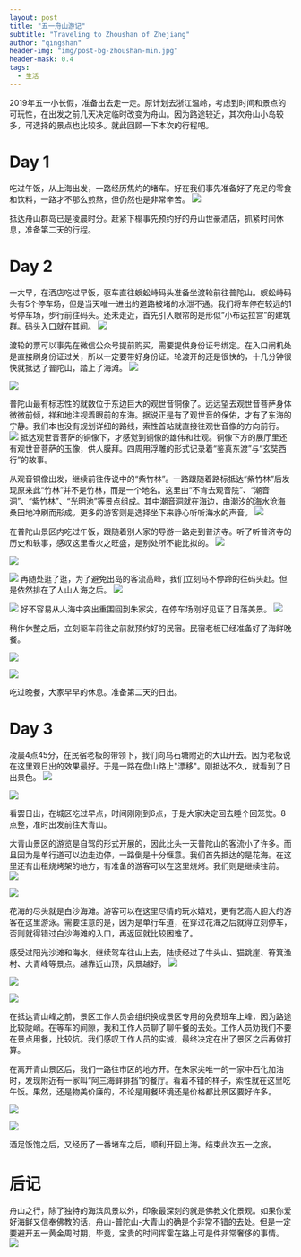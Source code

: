 ```yaml
---
layout: post
title: "五一舟山游记"
subtitle: "Traveling to Zhoushan of Zhejiang"
author: "qingshan"
header-img: "img/post-bg-zhoushan-min.jpg"
header-mask: 0.4
tags:
  - 生活
---
```



2019年五一小长假，准备出去走一走。原计划去浙江温岭，考虑到时间和景点的可玩性，在出发之前几天决定临时改变为舟山。因为路途较近，其次舟山小岛较多，可选择的景点也比较多。就此回顾一下本次的行程吧。

# Day 1
吃过午饭，从上海出发，一路经历焦灼的堵车。好在我们事先准备好了充足的零食和饮料，一路才不那么煎熬，但仍然也是非常辛苦。
![](https://ae01.alicdn.com/kf/HTB1vFZRUirpK1RjSZFhq6xSdXXa8.jpg)

抵达舟山群岛已是凌晨时分。赶紧下榻事先预约好的舟山世豪酒店，抓紧时间休息，准备第二天的行程。

# Day 2
一大早，在酒店吃过早饭，驱车直往蜈蚣峙码头准备坐渡轮前往普陀山。蜈蚣峙码头有5个停车场，但是当天唯一进出的道路被堵的水泄不通。我们将车停在较远的1号停车场，步行前往码头。还未走近，首先引入眼帘的是形似“小布达拉宫”的建筑群。码头入口就在其间。
![](https://ae01.alicdn.com/kf/HTB1ubZOUmzqK1RjSZFjq6zlCFXaq.jpg)

渡轮的票可以事先在微信公众号提前购买，需要提供身份证号绑定。在入口闸机处是直接刷身份证过关，所以一定要带好身份证。轮渡开的还是很快的，十几分钟很快就抵达了普陀山，踏上了海滩。
![](https://ae01.alicdn.com/kf/HTB1ugR5UrvpK1RjSZPiq6zmwXXav.jpg)

![](https://ae01.alicdn.com/kf/HTB1NT.NUlLoK1RjSZFuq6xn0XXaa.jpg)

普陀山最有标志性的就数位于东边巨大的观世音铜像了。远远望去观世音菩萨身体微微前倾，祥和地注视着眼前的东海。据说正是有了观世音的保佑，才有了东海的宁静。我们本也没有规划详细的路线，索性首站就直接往观世音像的方向前行。
![](https://ae01.alicdn.com/kf/HTB18cZSUmzqK1RjSZFHq6z3CpXaO.jpg)
抵达观世音菩萨的铜像下，才感觉到铜像的雄伟和壮观。铜像下方的展厅里还有观世音菩萨的玉像，供人膜拜。四周用浮雕的形式记录着“鉴真东渡”与“玄奘西行”的故事。

从观音铜像出发，继续前往传说中的“紫竹林”。一路跟随着路标抵达“紫竹林”后发现原来此“竹林”并不是竹林，而是一个地名。这里由“不肯去观音院”、“潮音洞”、“紫竹林”、“光明池”等景点组成。其中潮音洞就在海边，由潮汐的海水沧海桑田地冲刷而形成。更多的游客则是选择坐下来静心听听海水的声音。
![](https://0d077ef9e74d8.cdn.sohucs.com/rpBr14h_jpg)

在普陀山景区内吃过午饭，跟随着别人家的导游一路走到普济寺。听了听普济寺的历史和轶事，感叹这里香火之旺盛，是别处所不能比拟的。
![](https://ae01.alicdn.com/kf/HTB17YLrbvc3T1VjSZPfq6AWHXXai.jpg)

![](https://ae01.alicdn.com/kf/HTB1_WwJm_Zmx1VjSZFGq6yx2XXax.jpg)

![](https://ae01.alicdn.com/kf/HTB1pPR_UsbpK1RjSZFyq6x_qFXa6.jpg)
再随处逛了逛，为了避免出岛的客流高峰，我们立刻马不停蹄的往码头赶。但是依然排在了人山人海之后。
![](https://ae01.alicdn.com/kf/HTB1V0FVUwHqK1RjSZJnq6zNLpXaO.jpg)

![](https://ae01.alicdn.com/kf/HTB1oQSrUyLaK1RjSZFxq6ymPFXac.jpg)
好不容易从人海中突出重围回到朱家尖，在停车场刚好见证了日落美景。
![](https://ae01.alicdn.com/kf/HTB1kAdLUCzqK1RjSZPxq6A4tVXaR.jpg)

稍作休整之后，立刻驱车前往之前就预约好的民宿。民宿老板已经准备好了海鲜晚餐。

![](https://ae01.alicdn.com/kf/HTB1khSfUxjaK1RjSZFAq6zdLFXa7.jpg)

![](https://ae01.alicdn.com/kf/HTB1fXXVUq6qK1RjSZFmq6x0PFXaA.jpg)

吃过晚餐，大家早早的休息。准备第二天的日出。

# Day 3
凌晨4点45分，在民宿老板的带领下，我们向乌石塘附近的大山开去。因为老板说在这里观日出的效果最好。于是一路在盘山路上"漂移"。刚抵达不久，就看到了日出景色。
![](https://ae01.alicdn.com/kf/HTB1zPVvUCzqK1RjSZPcq6zTepXag.jpg)

![](https://ae01.alicdn.com/kf/HTB1E.8VUrrpK1RjSZTEq6AWAVXaE.jpg)

看罢日出，在城区吃过早点，时间刚刚到6点，于是大家决定回去睡个回笼觉。8点整，准时出发前往大青山。

大青山景区的游览是自驾的形式开展的，因此比头一天普陀山的客流小了许多。而且因为是单行道可以边走边停，一路倒是十分惬意。我们首先抵达的是花海。在这里还有出租烧烤架的地方，有准备的游客可以在这里烧烤。我们则是继续往前。
![](https://ae01.alicdn.com/kf/HTB1dwXKUwTqK1RjSZPhq6xfOFXac.jpg)

![](https://ae01.alicdn.com/kf/HTB19wJTUrvpK1RjSZFqq6AXUVXaj.jpg)

花海的尽头就是白沙海滩。游客可以在这里尽情的玩水嬉戏，更有艺高人胆大的游客在这里游泳。需要注意的是，因为是单行车道，在穿过花海之后就得立刻停车，否则就得错过白沙海滩的入口，再返回就比较困难了。

感受过阳光沙滩和海水，继续驾车往山上去，陆续经过了牛头山、猫跳崖、筲箕渔村、大青峰等景点。越靠近山顶，风景越好。
![](https://ae01.alicdn.com/kf/HTB1udJRUr2pK1RjSZFsq6yNlXXaP.jpg)

![](https://ae01.alicdn.com/kf/HTB1.SRRUxTpK1RjSZR0q6zEwXXaw.jpg)

![](https://ae01.alicdn.com/kf/HTB1q9efUyLaK1RjSZFxq6ymPFXa5.jpg)

在抵达青山峰之前，景区工作人员会组织换成景区专用的免费班车上峰，因为路途比较陡峭。在等车的间隙，我和工作人员聊了聊午餐的去处。工作人员劝我们不要在景点用餐，比较坑。我们感叹工作人员的实诚，最终决定在出了景区之后再做打算。

在离开青山景区后，我们一路往市区的地方开。在朱家尖唯一的一家中石化加油时，发现附近有一家叫“阿三海鲜排挡”的餐厅。看着不错的样子，索性就在这里吃午饭。果然，还是物美价廉的，不论是用餐环境还是价格都比景区要好许多。

![](https://ae01.alicdn.com/kf/HTB19dhVUCzqK1RjSZFLq6An2XXaS.jpg)

![](https://ae01.alicdn.com/kf/HTB1XPd2UrvpK1RjSZFqq6AXUVXaR.jpg)

酒足饭饱之后，又经历了一番堵车之后，顺利开回上海。结束此次五一之旅。

# 后记
舟山之行，除了独特的海滨风景以外，印象最深刻的就是佛教文化景观。如果你爱好海鲜又信奉佛教的话，舟山-普陀山-大青山的确是个非常不错的去处。但是一定要避开五一黄金周时期，毕竟，宝贵的时间挥霍在路上可是件非常奢侈的事情。
![](https://ae01.alicdn.com/kf/HTB1AP82UCzqK1RjSZFjq6zlCFXaN.jpg)